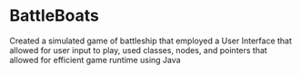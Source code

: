 # BattleBoats
Created a simulated game of battleship that employed a User Interface that allowed for user input to play, used classes, nodes, and pointers that allowed for efficient game runtime using Java
